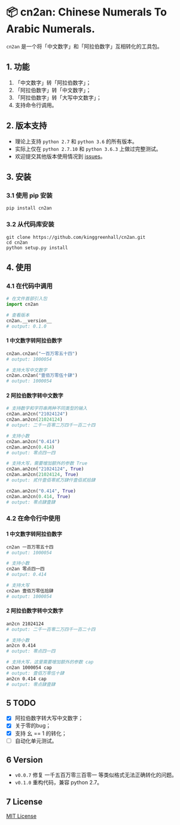 # 📦 cn2an: Chinese Numerals To Arabic Numerals.

`cn2an` 是一个将「中文数字」和「阿拉伯数字」互相转化的工具包。

## 1. 功能

1. 「中文数字」转「阿拉伯数字」；
2. 「阿拉伯数字」转「中文数字」；
3. 「阿拉伯数字」转「大写中文数字」；
4. 支持命令行调用。

## 2. 版本支持

- 理论上支持 `python 2.7` 和 `python 3.6` 的所有版本。
- 实际上仅在 `python 2.7.10` 和 `python 3.6.3` 上做过完整测试。
- 欢迎提交其他版本使用情况到 [issues](https://github.com/kinggreenhall/cn2an/issues)。

## 3. 安装

### 3.1 使用 pip 安装

```shell
pip install cn2an
```

### 3.2 从代码库安装

```shell
git clone https://github.com/kinggreenhall/cn2an.git
cd cn2an
python setup.py install
```

## 4. 使用

### 4.1 在代码中调用

```python
# 在文件首部引入包
import cn2an

# 查看版本
cn2an.__version__
# output: 0.1.0
```

#### 1 中文数字转阿拉伯数字

```python
cn2an.cn2an("一百万零五十四")
# output: 1000054

# 支持大写中文数字
cn2an.cn2an("壹佰万零伍十肆")
# output: 1000054
```

#### 2 阿拉伯数字转中文数字

```python
# 支持数字和字符串两种不同类型的输入
cn2an.an2cn("21024124")
cn2an.an2cn(21024124)
# output: 二千一百零二万四千一百二十四

# 支持小数
cn2an.an2cn("0.414")
cn2an.an2cn(0.414)
# output: 零点四一四

# 支持大写，需要增加额外的参数 True
cn2an.an2cn("21024124", True)
cn2an.an2cn(21024124, True)
# output: 贰仟壹佰零贰万肆仟壹佰贰拾肆

cn2an.an2cn("0.414", True)
cn2an.an2cn(0.414, True)
# output: 零点肆壹肆
```

### 4.2 在命令行中使用

#### 1 中文数字转阿拉伯数字

```bash
cn2an 一百万零五十四
# output: 1000054

# 支持小数
cn2an 零点四一四
# output: 0.414

# 支持大写
cn2an 壹佰万零伍拾肆
# output: 1000054
```

#### 2 阿拉伯数字转中文数字

```bash
an2cn 21024124
# output: 二千一百零二万四千一百二十四

# 支持小数
an2cn 0.414
# output: 零点四一四

# 支持大写，这里需要增加额外的参数 cap
cn2an 1000054 cap
# output: 壹佰万零伍十肆
an2cn 0.414 cap
# output: 零点肆壹肆
```

## 5 TODO

- [x] 阿拉伯数字转大写中文数字；
- [x] 关于零的bug；
- [x] 支持 幺 == 1 的转化；
- [ ] 自动化单元测试。

## 6 Version

- `v0.0.7` 修复 一千五百万零三百零一 等类似格式无法正确转化的问题。
- `v0.1.0` 重构代码，兼容 python 2.7。

## 7 License

[MIT License](https://github.com/kinggreenhall/cn2an/blob/master/LICENSE)
